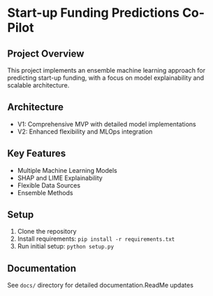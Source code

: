 # Start-up Funding Predictions Co-Pilot

## Project Overview
This project implements an ensemble machine learning approach for predicting start-up funding, with a focus on model explainability and scalable architecture.

## Architecture
- V1: Comprehensive MVP with detailed model implementations
- V2: Enhanced flexibility and MLOps integration

## Key Features
- Multiple Machine Learning Models
- SHAP and LIME Explainability
- Flexible Data Sources
- Ensemble Methods

## Setup
1. Clone the repository
2. Install requirements: `pip install -r requirements.txt`
3. Run initial setup: `python setup.py`

## Documentation
See `docs/` directory for detailed documentation.ReadMe updates
